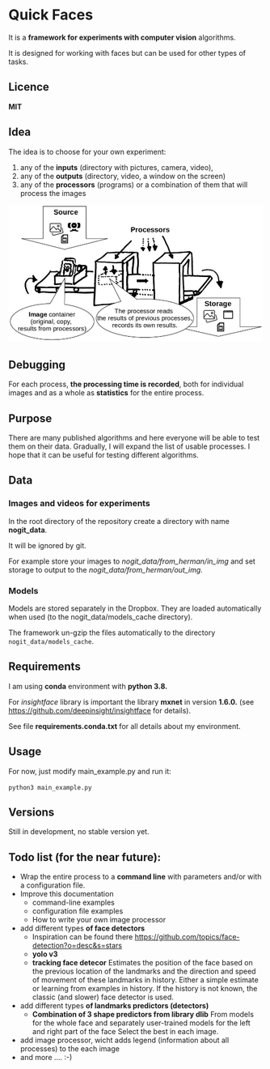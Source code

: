 # **Quick Faces**

It is a **framework for experiments with computer vision** algorithms.

It is designed for working with faces but can be used for other types of tasks.

## Licence
**MIT**
## Idea
The idea is to choose for your own experiment:
1) any of the **inputs** (directory with pictures, camera, video),
2) any of the **outputs** (directory, video, a window on the screen)
3) any of the **processors** (programs) or a combination of them that will process the images

<img src="doc/process.jpg"></img>

## Debugging

For each process, **the processing time is recorded**, both for individual images and as a whole as **statistics** for the entire process.

## Purpose
There are many published algorithms and here everyone will be able to test them on their data.
Gradually, I will expand the list of usable processes.
I hope that it can be useful for testing different algorithms.

## Data

### Images and videos for experiments
In the root directory of the repository create a directory with name **nogit_data**.

It will be ignored by git.

For example store your images to _nogit_data/from_herman/in_img_ and set storage to output to the _nogit_data/from_herman/out_img_.  

### Models

Models are stored separately in the Dropbox. They are loaded automatically when used (to the nogit_data/models_cache directory).

The framework un-gzip the files automatically to the directory `nogit_data/models_cache`.

## Requirements

I am using **conda** environment with **python 3.8.**

For _insightface_ library is important the library **mxnet** in version **1.6.0.** 
(see https://github.com/deepinsight/insightface for details).

See file **requirements.conda.txt** for all details about my environment.


## Usage
For now, just modify main_example.py and run it:

`python3 main_example.py`

## Versions
Still in development, no stable version yet.

## Todo list (for the near future):
- Wrap the entire process to a **command line** with parameters and/or with a configuration file.
- Improve this documentation
    - command-line examples
    - configuration file examples
    - How to write your own image processor
- add different types **of face detectors**
    - Inspiration can be found there https://github.com/topics/face-detection?o=desc&s=stars
    - **yolo v3**
    - **tracking face detecor** 
    Estimates the position of the face based on the previous location of the landmarks and the direction and speed of movement of these landmarks in history. Either a simple estimate or learning from examples in history. If the history is not known, the classic (and slower) face detector is used.
- add different types **of landmarks predictors (detectors)**
    - **Combination of 3 shape predictors from library dlib** 
    From models for the whole face and separately user-trained models for the left and right part of the face Select the best in each image.
- add image processor, wicht adds legend (information about all processes) to the each image
- and more .... :-)    
    
